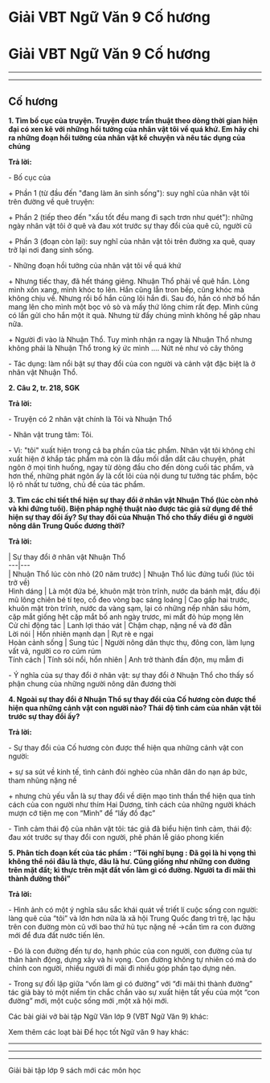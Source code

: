 # Giải VBT Ngữ Văn 9 Cố hương

# Giải VBT Ngữ Văn 9 Cố hương

* * *

* * *

## Cố hương

**1\. Tìm bố cục của truyện. Truyện được trần thuật theo dòng thời gian hiện đại có xen kẽ với những hồi tưởng của nhân vật tôi về quá khứ. Em hãy chỉ ra những đoạn hồi tưởng của nhân vật kể chuyện và nêu tác dụng của chúng**

**Trả lời:**

\- Bố cục của 

\+ Phần 1 (từ đầu đến "đang làm ăn sinh sống"): suy nghĩ của nhân vật tôi trên đường về quê truyện:

\+ Phần 2 (tiếp theo đến "xấu tốt đều mang đi sạch trơn như quét"): những ngày nhân vật tôi ở quê và đau xót trước sự thay đổi của quê cũ, người cũ

\+ Phần 3 (đoạn còn lại): suy nghĩ của nhân vật tôi trên đường xa quê, quay trở lại nơi đang sinh sống.

\- Những đoạn hồi tưởng của nhân vật tôi về quá khứ

\+ Nhưng tiếc thay, đã hết tháng giêng. Nhuận Thổ phải về quê hắn. Lòng mình xốn xang, mình khóc to lên. Hắn cũng lẫn tron bếp, cũng khóc mà không chịu về. Nhưng rồi bố hắn cũng lôi hắn đi. Sau đó, hắn có nhờ bố hắn mang lên cho mình một bọc vỏ sò và mấy thứ lông chim rất đẹp. Mình cũng có lần gửi cho hắn một ít quà. Nhưng từ đấy chúng mình không hề găp nhau nữa.

\+ Người đi vào là Nhuận Thổ. Tuy mình nhận ra ngay là Nhuận Thổ nhưng không phải là Nhuận Thổ trong ký ức mình …. Nứt nẻ như vỏ cây thông

\- Tác dụng: làm nổi bật sự thay đổi của con người và cảnh vật đặc biệt là ở nhân vật Nhuận Thổ.

**2\. Câu 2, tr. 218, SGK**

**Trả lời:**

\- Truyện có 2 nhân vật chính là Tôi và Nhuận Thổ

\- Nhân vật trung tâm: Tôi. 

\- Vì: "tôi" xuất hiện trong cả ba phần của tác phẩm. Nhân vật tôi không chỉ xuất hiện ở khắp tác phẩm mà còn là đầu mối dẫn dắt câu chuyện, phát ngôn ở mọi tình huống, ngay từ dòng đầu cho đến dòng cuối tác phẩm, và hơn thế, những phát ngôn ấy là cốt lõi của nội dung tư tưởng tác phẩm, bộc lộ rõ nhất tư tưởng, chủ đề của tác phẩm.

**3\. Tìm các chi tiết thể hiện sự thay đổi ở nhân vật Nhuận Thổ (lúc còn nhỏ và khi đứng tuổi). Biện pháp nghệ thuật nào được tác giả sử dụng để thể hiện sự thay đổi ấy? Sự thay đổi của Nhuận Thổ cho thấy điều gì ở người nông dân Trung Quốc đương thời?**

**Trả lời:**

|  Sự thay đổi ở nhân vật Nhuận Thổ  
---|---  
| Nhuận Thổ lúc còn nhỏ (20 năm trước) | Nhuận Thổ lúc đứng tuổi (lúc tôi trở về)  
Hình dáng | Là một đứa bé, khuôn mặt tròn trĩnh, nước da bánh mật, đầu đội mũ lông chiên bé tí tẹo, cổ đeo vòng bạc sáng loáng | Cao gấp hai trước, khuôn mặt tròn trĩnh, nước da vàng sạm, lại có những nếp nhăn sâu hóm, cặp mắt giống hệt cặp mắt bố anh ngày trươc, mi mắt đỏ húp mọng lên  
Cử chỉ động tác  | Lanh lợi tháo vát | Chậm chạp, nặng nề và đờ đẫn  
Lời nói | Hồn nhiên mạnh dạn | Rụt rè e ngại  
Hoàn cảnh sống | Sung túc  | Người nông dân thực thụ, đông con, làm lụng vất vả, người co ro cúm rúm  
Tính cách | Tính sôi nổi, hổn nhiên | Anh trở thành đần độn, mụ mẫm đi  
  
\- Ý nghĩa của sự thay đổi ở nhân vật: sự thay đổi ở Nhuận Thổ cho thấy số phận chung của những người nông dân đương thời

**4\. Ngoài sự thay đổi ở Nhuận Thổ sự thay đổi của Cố hương còn được thể hiện qua những cảnh vật con người nào? Thái độ tình cảm của nhân vật tôi trước sự thay đổi ấy?**

**Trả lời:**

\- Sự thay đổi của Cố hương còn được thể hiện qua những cảnh vật con người: 

\+ sự sa sút về kinh tế, tình cảnh đói nghèo của nhân dân do nạn áp bức, tham nhũng nặng nề 

\+ nhưng chủ yếu vẫn là sự thay đổi về diện mạo tinh thần thể hiện qua tính cách của con người như thím Hai Dương, tính cách của những người khách mượn cớ tiện mẹ con “Mình” để “lấy đồ đạc” 

\- Tình cảm thái độ của nhân vật tôi: tác giả đã biểu hiện tình cảm, thái độ: đau xót trước sự thay đổi con người, phê phán lễ giáo phong kiến

**5\. Phân tích đoạn kết của tác phẩm : “Tôi nghĩ bụng : Đã gọi là hi vọng thì không thể nói đâu là thực, đâu là hư. Cũng giống như những con đường trên mặt đất; kì thực trên mặt đất vốn làm gì có đường. Người ta đi mãi thì thành đường thôi”**

**Trả lời:**

\- Hình ảnh có một ý nghĩa sâu sắc khái quát về triết lí cuộc sống con người: làng quê của “tôi” và lớn hơn nữa là xã hội Trung Quốc đang trì trệ, lạc hậu trên con đường mòn cũ với bao thứ hủ tục nặng nề →cần tìm ra con đường mới để đưa đất nước tiến lên.

\- Đó là con đường đến tự do, hạnh phúc của con người, con đường của tự thân hành động, dựng xây và hi vọng. Con đường không tự nhiên có mà do chính con người, nhiều người đi mãi đi nhiều góp phần tạo dựng nên.

\- Trong sự đối lập giữa “vốn làm gì có đường” với “đi mãi thì thành đường” tác giả bày tỏ một niềm tin chắc chắn vào sự xuất hiện tất yếu của một “con đường” mới, một cuộc sống mới ,một xã hội mới.

Các bài giải vở bài tập Ngữ Văn lớp 9 (VBT Ngữ Văn 9) khác:

Xem thêm các loạt bài Để học tốt Ngữ văn 9 hay khác:

* * *

* * *

* * *

Giải bài tập lớp 9 sách mới các môn học

